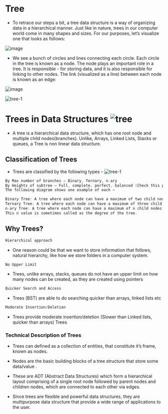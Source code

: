 # Tree

- To retrace our steps a bit, a tree data structure is a way of organizing data in a hierarchical manner. Just like in nature, trees in our computer world come in 
 many shapes and sizes. For our purposes, let’s visualize one that looks as follows:

![image](https://github.com/user-attachments/assets/a8b1207d-c663-4e72-887c-402a6fd0a99c)


- We see a bunch of circles and lines connecting each circle. Each circle in the tree is known as a node. The node plays an important role in a tree. It is 
 responsible - for storing data, and it is also responsible for linking to other nodes. The link (visualized as a line) between each node is known as an edge:

![image](https://github.com/user-attachments/assets/37747cea-6871-40d6-91a7-cb535a2c20a6)


![tree-1](https://github.com/user-attachments/assets/cd422347-6d1c-4ec7-96bf-f902f62fbd85)

# Trees in Data Structures     ![tree](https://github.com/user-attachments/assets/d0a72a05-e5bf-42ed-aae6-5bb0708268d9)

- A tree is a hierarchical data structure, which has one root node and multiple child nodes(branches). Unlike, Arrays, Linked Lists, Stacks or queues, a Tree is non 
  linear data structure.



## Classification of Trees
- Trees are classified by the following types – ![tree-1](https://github.com/user-attachments/assets/8bbf1b60-cf17-48dd-a61c-2288d0317c30)

```c
By Max number of branches – Binary, Ternary, n-ary
By Heights of subtree – Full, complete, perfect, balanced (Check this page)
The following diagram shows one example of each –

Binary Tree: A tree where each node can have a maximum of two child nodes
Ternary Tree: A tree where each node can have a maximum of three child nodes
n-ary Tree: A tree where each node can have a maximum of n child nodes
This n value is sometimes called as the degree of the tree.

```

## Why Trees?
```c
Hierarchical approach
```
- One reason could be that we want to store information that follows, natural hierarchy, like how we store folders in a computer system.
```c
No Upper Limit
```
- Trees, unlike arrays, stacks, queues do not have an upper limit on how many nodes can be created, as they are created using pointers
```c
Quicker Search and Access
```
- Trees (BST) are able to do searching quicker than arrays, linked lists etc
```c
Moderate Insertion/Deletion
```
- Trees provide moderate insertion/deletion (Slower than Linked lists, quicker than arrays)
 Trees

### Technical Description of Trees
- Trees can defined as a collection of  entities, that constitute it’s frame, known as nodes.
- Nodes are the basic building blocks of a tree structure that store some data/value .
- These are  ADT (Abstract Data Structures) which form a hierarchical layout comprising of a single root node followed by parent nodes and children nodes, which 
 are connected to each other via edges.

- Since trees are flexible and powerful data structures, they are multipurpose data structure that provide a wide range of applications to the user.
